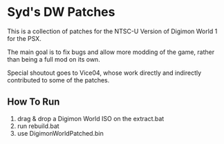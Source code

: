 # Syd's DW Patches

This is a collection of patches for the NTSC-U Version of Digimon World 1 for the PSX.

The main goal is to fix bugs and allow more modding of the game, rather than being a full mod on its own.

Special shoutout goes to Vice04, whose work directly and indirectly contributed to some of the patches.

## How To Run

1. drag & drop a Digimon World ISO on the extract.bat
2. run rebuild.bat
3. use DigimonWorldPatched.bin
